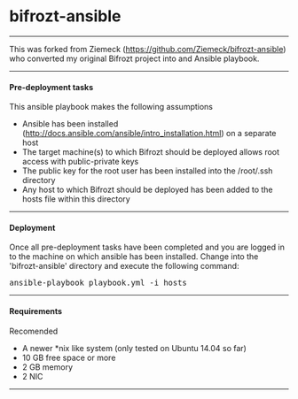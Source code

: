 # bifrozt-ansible

---

This was forked from Ziemeck (https://github.com/Ziemeck/bifrozt-ansible) who converted my original Bifrozt project into and Ansible playbook.

---

#### Pre-deployment tasks

This ansible playbook makes the following assumptions
- Ansible has been installed (http://docs.ansible.com/ansible/intro_installation.html) on a separate host
- The target machine(s) to which Bifrozt should be deployed allows root access with public-private keys
- The public key for the root user has been installed into the /root/.ssh directory 
- Any host to which Bifrozt should be deployed has been added to the hosts file within this directory

---

#### Deployment

Once all pre-deployment tasks have been completed and you are logged in to the machine on which ansible has been installed.
Change into the 'bifrozt-ansible' directory and execute the following command:
<pre>
ansible-playbook playbook.yml -i hosts
</pre>

---

#### Requirements

Recomended
- A newer *nix like system (only tested on Ubuntu 14.04 so far)
- 10 GB free space or more
- 2 GB memory
- 2 NIC

---




